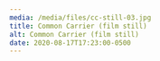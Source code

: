 ```yaml
---
media: /media/files/cc-still-03.jpg
title: Common Carrier (film still)
alt: Common Carrier (film still)
date: 2020-08-17T17:23:00-0500
---
```

